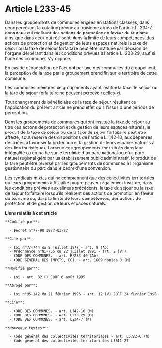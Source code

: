 # Article L233-45

Dans les groupements de communes érigées en stations classées, dans ceux percevant la dotation prévue au troisième alinéa de
l'article L. 234-7, dans ceux qui réalisent des actions de promotion en faveur du tourisme ainsi que dans ceux qui réalisent,
dans la limite de leurs compétences, des actions de protection et de gestion de leurs espaces naturels la taxe de séjour ou
la taxe de séjour forfaitaire peut être instituée par décision de l'organe délibérant dans les conditions prévues à l'article
L. 233-29, sauf si l'une des communes s'y oppose.

En cas de dénonciation de l'accord par une des communes du groupement, la perception de la taxe par le groupement prend fin
sur le territoire de cette commune.

Les communes membres de groupements ayant institué la taxe de séjour ou la taxe de séjour forfaitaire ne peuvent percevoir
celles-ci.

Tout changement de bénéficiaire de la taxe de séjour résultant de l'application du présent article ne prend effet qu'à
l'issue d'une période de perception.

Dans les groupements de communes qui ont institué la taxe de séjour au titre des actions de protection et de gestion de leurs
espaces naturels, le produit de la taxe de séjour ou de la taxe de séjour forfaitaire peut être affecté, sous réserve des
dispositions de l'article L. 142-10, aux dépenses destinées à favoriser la protection et la gestion de leurs espaces naturels
à des fins touristiques. Lorsque ces groupements sont situés dans leur intégralité ou en partie sur le territoire d'un parc
national ou d'un parc naturel régional géré par un établissement public administratif, le produit de la taxe peut être
reversé par les groupements de communes à l'organisme gestionnaire du parc dans le cadre d'une convention.

Les syndicats mixtes qui ne comprennent que des collectivités territoriales ou leurs groupements à fiscalité propre peuvent
également instituer, dans les conditions prévues aux alinéas précédents, la taxe de séjour ou la taxe de séjour forfaitaire
lorsqu'ils réalisent des actions de promotion en faveur du tourisme ou, dans la limite de leurs compétences, des actions de
protection et de gestion de leurs espaces naturels.

**Liens relatifs à cet article**

	**Codifié par**:

	  - Décret n°77-90 1977-01-27

	**Cité par**:

	  - Loi n°77-744 du 8 juillet 1977 - art. 9 (Ab)
	  - Ordonnance n°91-755 du 22 juillet 1991 - art. 2 (VT)
	  - CODE DES COMMUNES. - art. R*233-40 (Ab)
	  - CODE GENERAL DES IMPOTS, CGI. - art. 1609 nonies D (M)

	**Modifié par**:

	  - Loi - art. 32 () JORF 6 août 1995

	**Abrogé par**:

	  - Loi n°96-142 du 21 février 1996 - art. 12 (V) JORF 24 février 1996

	**Cite**:

	  - CODE DES COMMUNES. - art. L142-10 (M)
	  - CODE DES COMMUNES. - art. L233-29 (M)
	  - CODE DES COMMUNES. - art. L234-7 (M)

	**Nouveaux textes**:

	  - Code général des collectivités territoriales - art. L5722-6 (M)
	  - Code général des collectivités territoriales L5511-27
